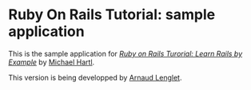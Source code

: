# Ruby On Rails Tutorial: sample application

This is the sample application for [*Ruby on Rails Turorial: Learn Rails by Example*](http://railstutorial.org) by [Michael Hartl](http://michaelhartl.com).

This version is being developped by [Arnaud Lenglet](http://twitter.com/arnlen).